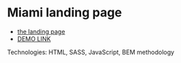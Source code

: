 # Miami landing page
- [the landing page](https://www.figma.com/file/nHz8bflIwJaWP3P99vKTH5/miami_home_new?node-id=16033%3A3)
- [DEMO LINK](https://Grygoriy-Shytikov.github.io/layout_miami/)

Technologies: HTML, SASS, JavaScript, BEM methodology
